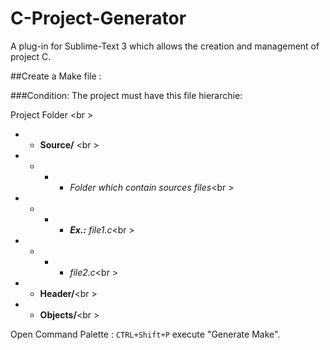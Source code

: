 C-Project-Generator
===================

A plug-in for Sublime-Text 3 which allows the creation and management of project C.

##Create a Make file :

###Condition:
The project must have this file hierarchie:

Project Folder <br \>
- - __Source/__ <br \>
- - - - _Folder which contain sources files_<br \>
- - - - ___Ex.:__ file1.c_<br \>
- - - - _file2.c_<br \>
- - __Header/__<br \>
- - __Objects/__<br \>

Open  Command Palette : `CTRL+Shift+P` execute "Generate Make".
